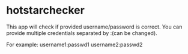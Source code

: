 # hotstarchecker

This app will check if provided username/password is correct.
You can provide multiple credentials separated by :(can be changed).

For example:
username1:passwd1
username2:passwd2